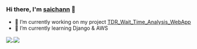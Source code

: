 ### Hi there, I'm [saichann](https://github.com/sai11121209) 👋

- 🔭 I’m currently working on  my project [TDR_Wait_Time_Analysis_WebApp](https://github.com/sai11121209/TDR_Wait_Time_Analysis_WebApp)
- 🌱 I’m currently learning Django & AWS

<a href="https://github.com/anuraghazra/github-readme-stats">
  <img align="center" src="https://github-readme-stats.vercel.app/api?username=sai11121209&count_private=true&show_icons=true&theme=tokyonight" />
</a>
<a href="https://github.com/anuraghazra/github-readme-stats">
  <img align="center" src="https://github-readme-stats.vercel.app/api/top-langs/?username=sai11121209&include_all_commits=true&theme=tokyonight" />
</a>

